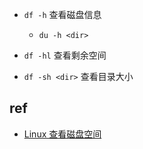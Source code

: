 
+ `df -h` 查看磁盘信息
    + `du -h <dir>`

+ `df -hl` 查看剩余空间

+ `df -sh <dir>` 查看目录大小

## ref
+ [Linux 查看磁盘空间](https://www.runoob.com/w3cnote/linux-view-disk-space.html)